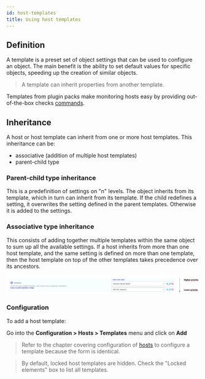 ```yaml
---
id: host-templates
title: Using host templates
---
```


## Definition

A template is a preset set of object settings that can be used to configure an object. The main benefit is the ability to set default values for specific objects, speeding up the creation of similar objects.

> A template can inherit properties from another template.

Templates from plugin packs make monitoring hosts easy by providing out-of-the-box checks [commands](../generic-object-actions/commands.md).

## Inheritance

A host or host template can inherit from one or more host templates. This inheritance can be:

  - associative (addition of multiple host templates)
  - parent-child type

### Parent-child type inheritance

This is a predefinition of settings on "n" levels. The object inherits from its template, which in turn can inherit from its template. If the child redefines a setting, it overwrites the setting defined in the parent templates. Otherwise it is added to the settings.

### Associative type inheritance

This consists of adding together multiple templates within the same object to sum up all the available settings. If a host inherits from more than one host template, and the same setting is defined on more than one template, then the host template on top of the other templates takes precedence over its ancestors.

![image](../../assets/host-templates/09hostmodels.png)


### Configuration

To add a host template:

Go into the **Configuration > Hosts > Templates** menu and click on **Add**

> Refer to the chapter covering configuration of [hosts](monitoring-host.md) to configure a template because the form is identical.

> By default, locked host templates are hidden. Check the "Locked elements" box to list all templates.
